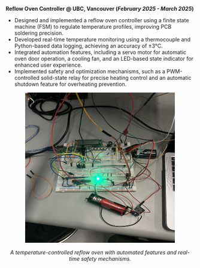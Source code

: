 **Reflow Oven Controller @ UBC, Vancouver (_February 2025 - March 2025_)**
- Designed and implemented a reflow oven controller using a finite state machine (FSM) to regulate temperature profiles, improving
PCB soldering precision.
- Developed real-time temperature monitoring using a thermocouple and Python-based data logging, achieving an accuracy of ±3°C.
- Integrated automation features, including a servo motor for automatic oven door operation, a cooling fan, and an LED-based state
indicator for enhanced user experience.
- Implemented safety and optimization mechanisms, such as a PWM-controlled solid-state relay for precise heating control and an
automatic shutdown feature for overheating prevention.


<p align="center">
  <img src="assets/img/IMG_1365.jpeg" alt="Reflow Oven Controller" width="400" height="400"/>
</p>

<p align="center"><em>A temperature-controlled reflow oven with automated features and real-time safety mechanisms.</em></p>
